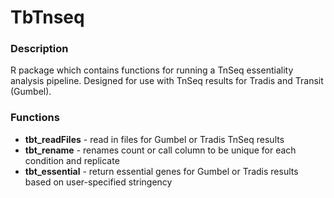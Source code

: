 # TbTnseq

### Description
R package which contains functions for running a TnSeq essentiality analysis pipeline. 
Designed for use with TnSeq results for Tradis and Transit (Gumbel). 

### Functions
- **tbt_readFiles** - read in files for Gumbel or Tradis TnSeq results
- **tbt_rename** - renames count or call column to be unique for each condition and replicate
- **tbt_essential** - return essential genes for Gumbel or Tradis results based on user-specified stringency
